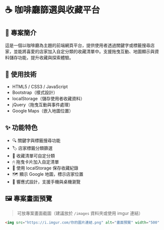 # ☕ 咖啡廳篩選與收藏平台

## 📌 專案簡介
這是一個以咖啡廳為主題的前端網頁平台，提供使用者透過關鍵字或標籤搜尋店家，並能將喜愛的店家加入自定分類的收藏清單中。支援拖曳互動、地圖顯示與資料儲存功能，提升收藏與探索體驗。

## 🔧 使用技術
- HTML5 / CSS3 / JavaScript
- Bootstrap（樣式設計）
- localStorage（儲存使用者收藏資料）
- jQuery（拖曳互動與事件處理）
- Google Maps（嵌入地圖位置）

## ✨ 功能特色
- 🔍 關鍵字與標籤搜尋功能
- 🏷 店家標籤分類篩選
- 📂 收藏清單可自定分類
- 🖱 拖曳卡片加入自定清單
- 💾 使用 localStorage 保存收藏紀錄
- 🗺 顯示 Google 地圖，標示店家位置
- 📱 響應式設計，支援手機與桌機瀏覽

## 🖼 專案畫面預覽
> 可放專案畫面截圖（建議放於 `/images` 資料夾或使用 imgur 連結）

```html
<img src="https://i.imgur.com/你的圖片連結.png" alt="畫面預覽" width="500">
